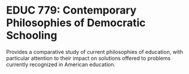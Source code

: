 # EDUC 779: Contemporary Philosophies of Democratic Schooling

Provides a comparative study of current philosophies of education, with particular attention to their impact on solutions offered to problems currently recognized in American education.